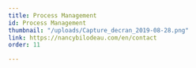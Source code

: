```yaml
---
title: Process Management
id: Process Management
thumbnail: "/uploads/Capture_decran_2019-08-28.png"
link: https://nancybilodeau.com/en/contact
order: 11

---
```

